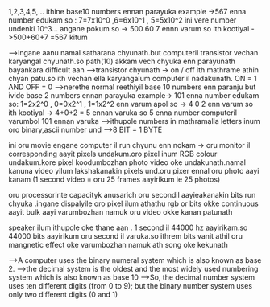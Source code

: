 1,2,3,4,5,...             ithine base10 numbers ennan parayuka
example ->567 enna number edukam so :
               7=7x10^0 ,6=6x10^1 , 5=5x10^2      ini vere number undenki 10^3... angane pokum
               so -> 500 60 7  ennn varum  so ith kootiyal ->500+60+7 =567 kitum
			
-->ingane aanu namal satharana chyunath.but computeril transistor vechan karyangal chyunath.so path(10) akkam vech chyuka enn parayunath bayankara difficult aan
-->transistor chyunath -> on / off ith mathrame athin chyan patu.so ith vechan ella karyangalum computer il nadakunath.     ON = 1    AND   OFF = 0
-->nerethe normal reethiyil base 10 numbers enn paranju but ivide base 2 numbers ennan parayuka
    example-> 101 enna number edukam so:
	1=2x2^0 , 0=0x2^1 , 1=1x2^2  enn varum apol
	so -> 4 0 2 enn varum so ith kootiyal -> 4+0+2 = 5 ennan varuka
	so 5 enna number computeril varumbol 101 ennan varuka
-->ithupole numbers in mathramalla letters inum oro binary,ascii number und
-->8 BIT = 1 BYTE


ini oru movie engane computer il run chyunu enn nokam -> oru monitor il corresponding aayit pixels undakum.oro pixel inum RGB colour undakum.kore pixel koodumbozhan photo video oke undakunath.namal kanuna video yilum lakshakanakin pixels und.oru pixer ennal oru photo aayi kanam (1 second video = oru 25 frames aayirikum ie 25 photos)

oru processorinte capacityk anusarich oru secondil aayieakanakin bits run chyuka
.ingane dispalyile oro pixel ilum athathu rgb or bits okke continuous aayit bulk aayi varumbozhan namuk oru video okke kanan patunath

speaker ilum ithupole oke thane aan . 1 second il 44000 hz aayirikam.so 44000 bits aayirikum oru second il varuka.so ithrem bits vanit athil oru mangnetic effect oke varumbozhan namuk ath song oke kekunath

-->A computer uses the binary numeral system which is also known as base 2.
-->the decimal system is the oldest and the most widely used numbering system which is also known as base 10
-->So, the decimal number system uses ten different digits (from 0 to 9); but the binary number system uses only two different digits (0 and 1)